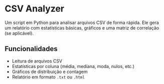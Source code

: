 # CSV Analyzer

Um script em Python para analisar arquivos CSV de forma rápida. Ele gera um relatório com estatísticas básicas, gráficos e uma matriz de correlação (se aplicável).

## Funcionalidades

- Leitura de arquivos CSV
- Estatísticas por coluna (média, mediana, moda, nulos, etc.)
- Gráficos de distribuição e contagem
- Relatório em formato `.txt` ou `.html`
